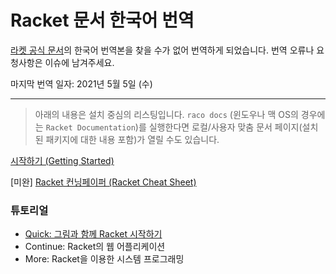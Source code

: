 # Racket 문서 한국어 번역

[라켓 공식 문서](https://docs.racket-lang.org/)의 한국어 번역본을 찾을 수가 없어 번역하게 되었습니다. 번역 오류나 요청사항은 이슈에 남겨주세요.

마지막 번역 일자: 2021년 5월 5일 (수)

---

> 아래의 내용은 설치 중심의 리스팅입니다. `raco docs` (윈도우나 맥 OS의 경우에는 `Racket Documentation`)를 실행한다면 로컬/사용자 맞춤 문서 페이지(설치된 패키지에 대한 내용 포함)가 열릴 수도 있습니다.

[시작하기 (Getting Started)](/getting-started.md)

[미완] [Racket 컨닝페이퍼 (Racket Cheat Sheet)](/racket-cheat-sheet.md)

### 튜토리얼
- [Quick: 그림과 함께 Racket 시작하기](/tutorial/introduction.md)
- Continue: Racket의 웹 어플리케이션
- More: Racket을 이용한 시스템 프로그래밍
